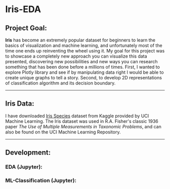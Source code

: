 # Iris-EDA

## Project Goal:
**Iris** has become an extremely popular dataset for beginners to learn the basics of visualization and machine learning, and unfortunately most of the time one ends up reinventing the wheel using it. My goal for this project was to showcase a completely new approach you can visualize this data presented, discovering new possibilities and new ways you can research something that has been done before a millions of times. First, I wanted to explore Plotly library and see if by manipulating data right I would be able to create unique graphs to tell a story. Second, to develop 2D representations of classification algorithm and its decision boundary.

---

## Iris Data:
I have downloaded [Iris Species](https://www.kaggle.com/uciml/notebook) dataset from Kaggle provided by UCI Machine Learning. The Iris dataset was used in R.A. Fisher's classic 1936 paper _The Use of Multiple Measurements in Taxonomic Problems_, and can also be found on the UCI Machine Learning Repository.

---

## Development:
### EDA (Jupyter):

### ML-Classification (Jupyter):

